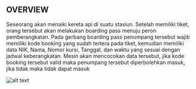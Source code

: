 ## OVERVIEW

Seseorang akan menaiki kereta api di suatu stasiun. Setelah memiliki tiket, orang tersebut akan melakukan boarding pass menuju peron pemberangkatan.
Pada gerbang boarding pass penumpang tersebut wajib memiliki kode booking yang sudah tertera pada tiket, kemudian memiliki data NIK, Nama, Nomor kursi, Tanggal, dan waktu yang sesuai dengan jadwal keberangkatan. Mesin akan mencocokan data tersebut, jika kode booking tersebut valid maka penumpang tersebut diperbolehkan masuk, jika tidak maka tidak dapat masuk

![alt text](https://drive.google.com/file/d/1z2cfT6z0A8ujD4HOd2a51Sa4lbKVhy8E/view?usp=drive_link)
